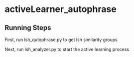 # activeLearner_autophrase

## Running Steps
First, run lsh_qutophrase.py to get lsh similarity groups

Next, run lsh_analyzer.py to start the active learning process
